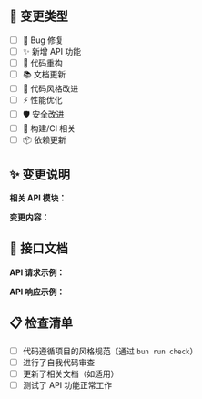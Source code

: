 ## 🩵 变更类型
<!-- 请在相应的选项前打勾 [x] -->
- [ ] 🐛 Bug 修复
- [ ] ✨ 新增 API 功能
- [ ] 🔨 代码重构
- [ ] 📚 文档更新
- [ ] 🎨 代码风格改进
- [ ] ⚡ 性能优化
- [ ] 🛡️ 安全改进
- [ ] 🔧 构建/CI 相关
- [ ] 📦 依赖更新

## ✨ 变更说明
<!-- 请描述这次提交变更的内容和原因 -->

**相关 API 模块：**
<!-- 如：xxx API、工具函数、中间件等 -->

**变更内容：**
<!-- 请简要说明具体做了什么改动 -->

## 📄 接口文档
<!-- 请提供接口的文档 -->

**API 请求示例：**
<!-- 请提供 API 请求的示例、参数 -->

**API 响应示例：**
<!-- 请提供 API 响应的示例 -->


## 📋 检查清单
<!-- 请确认以下项目 -->
- [ ] 代码遵循项目的风格规范（通过 `bun run check`）
- [ ] 进行了自我代码审查
- [ ] 更新了相关文档（如适用）
- [ ] 测试了 API 功能正常工作